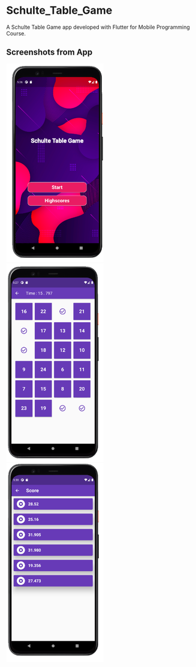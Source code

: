 # Schulte_Table_Game
 
A Schulte Table Game app developed with Flutter for Mobile Programming Course.

## **Screenshots from App** 
<p align="left">
<img src="https://github.com/Solideizer/Schulte-Table-Game/blob/main/Untitled.png" width="260">
<img src="https://github.com/Solideizer/Schulte-Table-Game/blob/main/Untitled1.png" width="260">
<img src="https://github.com/Solideizer/Schulte-Table-Game/blob/main/Untitled3.png" width="260">
</p>


